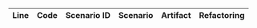 | Line | Code | Scenario ID | Scenario | Artifact | Refactoring |
| :--: | :--- | :---------: | :------- | :------- | :---------- |
